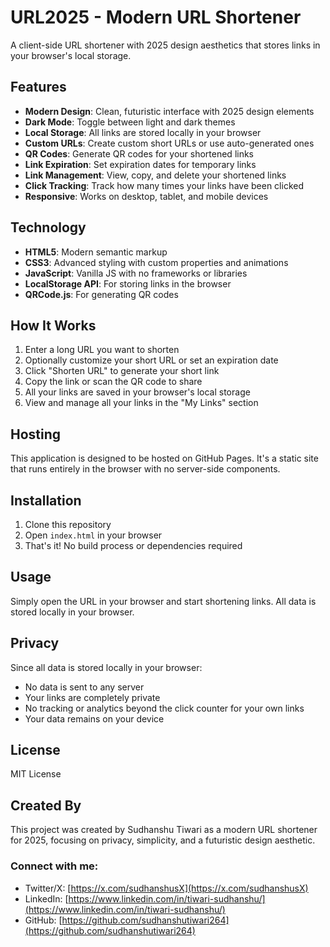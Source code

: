 # URL2025 - Modern URL Shortener

A client-side URL shortener with 2025 design aesthetics that stores links in your browser's local storage.

## Features

- **Modern Design**: Clean, futuristic interface with 2025 design elements
- **Dark Mode**: Toggle between light and dark themes
- **Local Storage**: All links are stored locally in your browser
- **Custom URLs**: Create custom short URLs or use auto-generated ones
- **QR Codes**: Generate QR codes for your shortened links
- **Link Expiration**: Set expiration dates for temporary links
- **Link Management**: View, copy, and delete your shortened links
- **Click Tracking**: Track how many times your links have been clicked
- **Responsive**: Works on desktop, tablet, and mobile devices

## Technology

- **HTML5**: Modern semantic markup
- **CSS3**: Advanced styling with custom properties and animations
- **JavaScript**: Vanilla JS with no frameworks or libraries
- **LocalStorage API**: For storing links in the browser
- **QRCode.js**: For generating QR codes

## How It Works

1. Enter a long URL you want to shorten
2. Optionally customize your short URL or set an expiration date
3. Click "Shorten URL" to generate your short link
4. Copy the link or scan the QR code to share
5. All your links are saved in your browser's local storage
6. View and manage all your links in the "My Links" section

## Hosting

This application is designed to be hosted on GitHub Pages. It's a static site that runs entirely in the browser with no server-side components.

## Installation

1. Clone this repository
2. Open `index.html` in your browser
3. That's it! No build process or dependencies required

## Usage

Simply open the URL in your browser and start shortening links. All data is stored locally in your browser.

## Privacy

Since all data is stored locally in your browser:
- No data is sent to any server
- Your links are completely private
- No tracking or analytics beyond the click counter for your own links
- Your data remains on your device

## License

MIT License

## Created By

This project was created by Sudhanshu Tiwari as a modern URL shortener for 2025, focusing on privacy, simplicity, and a futuristic design aesthetic.

### Connect with me:
- Twitter/X: [https://x.com/sudhanshusX](https://x.com/sudhanshusX)
- LinkedIn: [https://www.linkedin.com/in/tiwari-sudhanshu/](https://www.linkedin.com/in/tiwari-sudhanshu/)
- GitHub: [https://github.com/sudhanshutiwari264](https://github.com/sudhanshutiwari264)